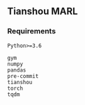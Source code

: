 ## Tianshou MARL

### Requirements

```Python>=3.6```

```
gym
numpy
pandas
pre-commit
tianshou
torch
tqdm
```

